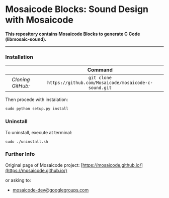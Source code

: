 # Mosaicode Blocks: Sound Design with Mosaicode

**This repository contains Mosaicode Blocks to generate C Code (libmosaic-sound).**

-------------

### Installation

| | Command |
| :---: | :---: |
| *Cloning GitHub:* | `git clone https://github.com/Mosaicode/mosaicode-c-sound.git`|

Then procede with instalation:
```
sudo python setup.py install
```

### Uninstall
To uninstall, execute at terminal:
```
sudo ./uninstall.sh
```

### Further Info

Original page of Mosaicode project: [https://mosaicode.github.io/](https://mosaicode.github.io/)

or asking to:
* mosaicode-dev@googlegroups.com
